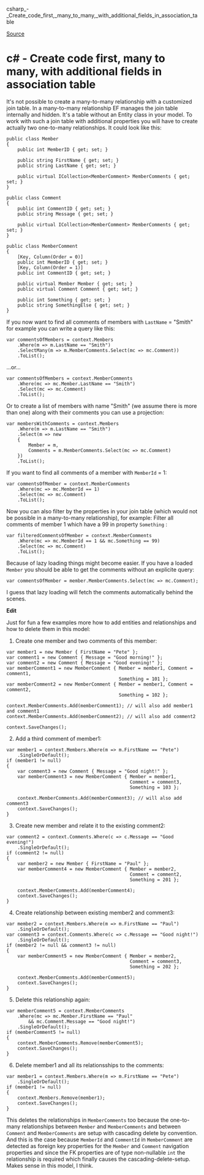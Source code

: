 csharp_-_Create_code_first,_many_to_many,_with_additional_fields_in_association_table

[Source](http://stackoverflow.com/questions/7050404/create-code-first-many-to-many-with-additional-fields-in-association-table)

# c# - Create code first, many to many, with additional fields in association table

It's not possible to create a many-to-many relationship with a customized join table. In a many-to-many relationship EF manages the join table internally and hidden. It's a table without an Entity class in your model. To work with such a join table with additional properties you will have to create actually two one-to-many relationships. It could look like this:


```
public class Member
{
    public int MemberID { get; set; }

    public string FirstName { get; set; }
    public string LastName { get; set; }

    public virtual ICollection<MemberComment> MemberComments { get; set; }
}

public class Comment
{
    public int CommentID { get; set; }
    public string Message { get; set; }

    public virtual ICollection<MemberComment> MemberComments { get; set; }
}

public class MemberComment
{
    [Key, Column(Order = 0)]
    public int MemberID { get; set; }
    [Key, Column(Order = 1)]
    public int CommentID { get; set; }

    public virtual Member Member { get; set; }
    public virtual Comment Comment { get; set; }

    public int Something { get; set; }
    public string SomethingElse { get; set; }
}
```
If you now want to find all comments of members with `LastName` = "Smith" for example you can write a query like this:


```
var commentsOfMembers = context.Members
    .Where(m => m.LastName == "Smith")
    .SelectMany(m => m.MemberComments.Select(mc => mc.Comment))
    .ToList();
```
...or...


```
var commentsOfMembers = context.MemberComments
    .Where(mc => mc.Member.LastName == "Smith")
    .Select(mc => mc.Comment)
    .ToList();
```
Or to create a list of members with name "Smith" (we assume there is more than one) along with their comments you can use a projection:


```
var membersWithComments = context.Members
    .Where(m => m.LastName == "Smith")
    .Select(m => new
    {
        Member = m,
        Comments = m.MemberComments.Select(mc => mc.Comment)
    })
    .ToList();
```
If you want to find all comments of a member with `MemberId` = 1:


```
var commentsOfMember = context.MemberComments
    .Where(mc => mc.MemberId == 1)
    .Select(mc => mc.Comment)
    .ToList();
```
Now you can also filter by the properties in your join table (which would not be possible in a many-to-many relationship), for example: Filter all comments of member 1 which have a 99 in property `Something` :


```
var filteredCommentsOfMember = context.MemberComments
    .Where(mc => mc.MemberId == 1 && mc.Something == 99)
    .Select(mc => mc.Comment)
    .ToList();
```
Because of lazy loading things might become easier. If you have a loaded `Member` you should be able to get the comments without an explicite query:


```
var commentsOfMember = member.MemberComments.Select(mc => mc.Comment);
```
I guess that lazy loading will fetch the comments automatically behind the scenes.

**Edit**

Just for fun a few examples more how to add entities and relationships and how to delete them in this model:

1) Create one member and two comments of this member:


```
var member1 = new Member { FirstName = "Pete" };
var comment1 = new Comment { Message = "Good morning!" };
var comment2 = new Comment { Message = "Good evening!" };
var memberComment1 = new MemberComment { Member = member1, Comment = comment1,
                                         Something = 101 };
var memberComment2 = new MemberComment { Member = member1, Comment = comment2,
                                         Something = 102 };

context.MemberComments.Add(memberComment1); // will also add member1 and comment1
context.MemberComments.Add(memberComment2); // will also add comment2

context.SaveChanges();
```
2) Add a third comment of member1:


```
var member1 = context.Members.Where(m => m.FirstName == "Pete")
    .SingleOrDefault();
if (member1 != null)
{
    var comment3 = new Comment { Message = "Good night!" };
    var memberComment3 = new MemberComment { Member = member1,
                                             Comment = comment3,
                                             Something = 103 };

    context.MemberComments.Add(memberComment3); // will also add comment3
    context.SaveChanges();
}
```
3) Create new member and relate it to the existing comment2:


```
var comment2 = context.Comments.Where(c => c.Message == "Good evening!")
    .SingleOrDefault();
if (comment2 != null)
{
    var member2 = new Member { FirstName = "Paul" };
    var memberComment4 = new MemberComment { Member = member2,
                                             Comment = comment2,
                                             Something = 201 };

    context.MemberComments.Add(memberComment4);
    context.SaveChanges();
}
```
4) Create relationship between existing member2 and comment3:


```
var member2 = context.Members.Where(m => m.FirstName == "Paul")
    .SingleOrDefault();
var comment3 = context.Comments.Where(c => c.Message == "Good night!")
    .SingleOrDefault();
if (member2 != null && comment3 != null)
{
    var memberComment5 = new MemberComment { Member = member2,
                                             Comment = comment3,
                                             Something = 202 };

    context.MemberComments.Add(memberComment5);
    context.SaveChanges();
}
```
5) Delete this relationship again:


```
var memberComment5 = context.MemberComments
    .Where(mc => mc.Member.FirstName == "Paul"
        && mc.Comment.Message == "Good night!")
    .SingleOrDefault();
if (memberComment5 != null)
{
    context.MemberComments.Remove(memberComment5);
    context.SaveChanges();
}
```
6) Delete member1 and all its relationsships to the comments:


```
var member1 = context.Members.Where(m => m.FirstName == "Pete")
    .SingleOrDefault();
if (member1 != null)
{
    context.Members.Remove(member1);
    context.SaveChanges();
}
```
This deletes the relationships in `MemberComments` too because the one-to-many relationships between `Member` and `MemberComments` and between `Comment` and `MemberComments` are setup with cascading delete by convention. And this is the case because `MemberId` and `CommentId` in `MemberComment` are detected as foreign key properties for the `Member` and `Comment` navigation properties and since the FK properties are of type non-nullable `int` the relationship is required which finally causes the cascading-delete-setup. Makes sense in this model, I think.

  
  
  
  
